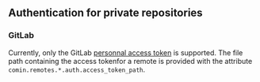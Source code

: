 ## Authentication for private repositories

### GitLab

Currently, only the GitLab [personnal access
token](https://docs.gitlab.com/ee/user/profile/personal_access_tokens.html)
is supported. The file path containing the access tokenfor a remote is
provided with the attribute `comin.remotes.*.auth.access_token_path`.

